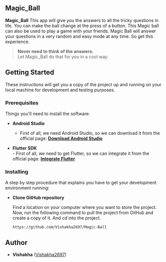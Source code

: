 
## Magic_Ball

**Magic_Ball** This app will give you the answers to all the tricky questions in life. You can make the ball change at the press of a button.
This Magic ball can also be used to play a game with your friends. Magic Ball will answer your questions in a very random and easy mode at any time. So get this experience.

> **Never need to think of the answers.** <br>
> Let Magic_Ball do that for you in a cool way.


## Getting Started

These instructions will get you a copy of the project up and running on your local machine for development and testing purposes.

### Prerequisites

Things you'll need to install the software:

- **Android Studio** <br>
    - First of all, we need Android Studio, so we can download it from the official page: **[Download Android Studio](https://developer.android.com/studio/)**

- **Flutter SDK** <br>
       - First of all, we need to get Flutter, so we can integrate it from the official page: **[Integrate Flutter](https://flutter.dev/docs/get-started/install/windows)**


### Installing

A step by step procedure that explains you have to get your development environment running:

- **Clone GitHub repository**

  Find a location on your computer where you want to store the project. Now, run the following command to pull the project from GitHub and create a copy of it. And *cd* into the project.
  ```
  https://github.com/Vishakha2697/Magic-Ball
  ```

## Author

* **Vishakha**  ([Vishakha2697](https://github.com/Vishakha2697))
